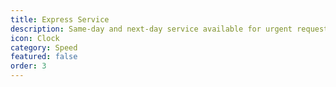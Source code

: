 ```yaml
---
title: Express Service
description: Same-day and next-day service available for urgent requests
icon: Clock
category: Speed
featured: false
order: 3
---
```

